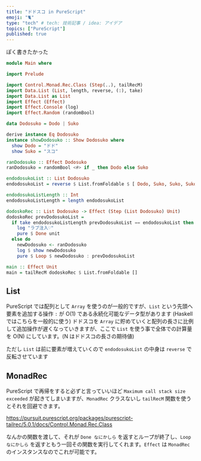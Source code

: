 ```yaml
---
title: "ドドスコ in PureScript"
emoji: "🐈"
type: "tech" # tech: 技術記事 / idea: アイデア
topics: ["PureScript"]
published: true
---
```


ぽく書きたかった

```purs
module Main where

import Prelude

import Control.Monad.Rec.Class (Step(..), tailRecM)
import Data.List (List, length, reverse, (:), take)
import Data.List as List
import Effect (Effect)
import Effect.Console (log)
import Effect.Random (randomBool)

data Dodosuko = Dodo | Suko

derive instance Eq Dodosuko
instance showDodosuko :: Show Dodosuko where
  show Dodo = "ドド"
  show Suko = "スコ"

ranDodosuko :: Effect Dodosuko
ranDodosuko = randomBool <#> if _ then Dodo else Suko

endodosukoList :: List Dodosuko
endodosukoList = reverse $ List.fromFoldable $ [ Dodo, Suko, Suko, Suko, Dodo, Suko, Suko, Suko, Dodo, Suko, Suko, Suko ]

endodosukoListLength :: Int
endodosukoListLength = length endodosukoList

dodoskoRec :: List Dodosuko -> Effect (Step (List Dodosuko) Unit)
dodoskoRec prevDodosukoList =
  if take endodosukoListLength prevDodosukoList == endodosukoList then do
    log "ラブ注入♡"
    pure $ Done unit
  else do
    newDodosuko <- ranDodosuko
    log $ show newDodosuko
    pure $ Loop $ newDodosuko : prevDodosukoList

main :: Effect Unit
main = tailRecM dodoskoRec $ List.fromFoldable []

```

## List

PureScript では配列として `Array` を使うのが一般的ですが、`List` という先頭へ要素を追加する操作 `:` が O(1) である永続化可能なデータ型があります (Haskell ではこちらを一般的に使う)
ドドスコを `Array` に貯めていくと配列の長さに比例して追加操作が遅くなっていきますが、ここで `List` を使う事で全体での計算量を O(N) にしています。(N はドドスコの長さの期待値)

ただし `List` は前に要素が増えていくので `endodosukoList` の中身は `reverse` で反転させています

## MonadRec

PureScript で再帰をすると必ずと言っていいほど `Maximum call stack size exceeded` が起きてしまいますが、`MonadRec` クラスないし `tailRecM` 関数を使うとそれを回避できます。

https://pursuit.purescript.org/packages/purescript-tailrec/5.0.1/docs/Control.Monad.Rec.Class

なんかの関数を渡して、それが `Done なにかしら` を返すとループが終了し、`Loop なにかしら` を返すともう一回その関数を実行してくれます。`Effect` は `MonadRec` のインスタンスなのでこれが可能です。
